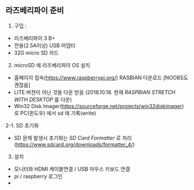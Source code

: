 ## 라즈베리파이 준비

1. 구입 : 
- 라즈베리파이 3 B+ 
- 전용(2.5A이상) USB 어댑터
- 32G micro SD 카드

2. microSD 에 라즈베리파이 OS 설치
- 홈페이지 접속(https://www.raspberrypi.org/) RASBIAN 다운로드 [NOOBS도 괜찮음]
- LITE 버젼이 아닌 것을 다운 받음 (2018.10.18. 현재 *RASPBIAN STRETCH WITH DESKTOP* 를 다운)
- Win32 Disk Imager(https://sourceforge.net/projects/win32diskimager) 로 PC(윈도우) 에서 sd 에 기록(write)

2-1. SD 초기화
- SD 문제 발생시 초기화는 *SD Card Formatter* 로 처리(https://www.sdcard.org/downloads/formatter_4/)

3. 설치
- 모니터와 HDMI 케이블연결 / USB 마우스 키보드 연결
- pi / raspberry 로그인
- 



## 

## 

## 

